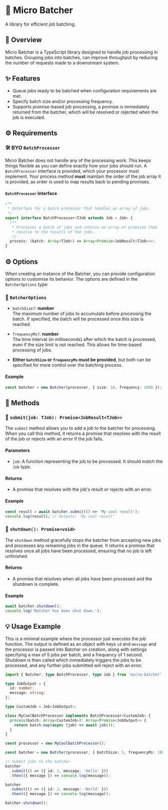 # 🚀 Micro Batcher

A library for efficient job batching.

## 📖 Overview

Micro Batcher is a TypeScript library designed to handle job processing in batches. Grouping jobs into batches, can improve throughput by reducing the number of requests made to a downstream system.

## ✨ Features

- Queue jobs ready to be batched when configuration requirements are met.
- Specify batch size and/or processing frequency.
- Supports promise-based job processing, a promise is immediately returned from the batcher, which will be resolved or rejected when the job is executed.

## ⚙️ Requirements

### 🛠️ BYO `BatchProcessor`

Micro Batcher does not handle any of the processing work. This keeps things flexible as you can define exactly how your jobs should run. A `BatchProcessor` interface is provided, which your processor must implement. Your process method **must** maintain the order of the job array it is provided, as order is used to map results back to pending promises.

#### `BatchProcessor` Interface

```typescript
/**
 * Interface for a batch processor that handles an array of jobs.
 */
export interface BatchProcessor<TJob extends Job = Job> {
  /**
   * Processes a batch of jobs and returns an array of promises that
   * resolve to the results of the jobs.
   */
  process: (batch: Array<TJob>) => Array<Promise<JobResult<TJob>>>;
}
```

## ⚙️ Options

When creating an instance of the Batcher, you can provide configuration options to customise its behavior. The options are defined in the `BatcherOptions` type:

### 📝 `BatcherOptions`

- `batchSize?`: **number**  
  The maximum number of jobs to accumulate before processing the batch. If specified, the batch will be processed once this size is reached.

- `frequencyMs?`: **number**  
  The time interval (in milliseconds) after which the batch is processed, even if the size limit is not reached. This allows for time-based processing of jobs.

- **Either `batchSize` or `frequencyMs` must be provided**, but both can be specified for more control over the batching process.

#### Example

```typescript
const batcher = new Batcher(processor, { size: 10, frequency: 2000 });
```

## 🧪 Methods

### 📨 `submit(job: TJob): Promise<JobResult<TJob>>`

The `submit` method allows you to add a job to the batcher for processing. When you call this method, it returns a promise that resolves with the result of the job or rejects with an error if the job fails.

#### Parameters

- `job`: A function representing the job to be processed. It should match the `Job` type.

#### Returns

- A promise that resolves with the job's result or rejects with an error.

#### Example

```typescript
const result = await batcher.submit(() => 'My cool result');
console.log(result); // Outputs: 'My cool result'
```

### 🛑 `shutdown(): Promise<void>`

The `shutdown` method gracefully stops the batcher from accepting new jobs and processes any remaining jobs in the queue. It returns a promise that resolves once all jobs have been processed, ensuring that no job is left unfinished.

#### Returns

- A promise that resolves when all jobs have been processed and the shutdown is complete.

#### Example

```typescript
await batcher.shutdown();
console.log('Batcher has been shut down.');
```

## 💡 Usage Example

This is a minimal example where the processor just executes the job function. The output is defined as an object with keys `id` and `message` and the processor is passed into Batcher on creation, along with settings specifying a max of 5 jobs per batch, and a frequency of 1 second.
Shutdown is then called which immediately triggers the jobs to be processed, and any further jobs submitted will reject with an error.

```typescript
import { Batcher, type BatchProcessor, type Job } from 'micro-batcher';

type JobOutput = {
  id: number;
  message: string;
};

type CustomJob = Job<JobOutput>;

class MyCoolBatchProcessor implements BatchProcessor<CustomJob> {
  process(batch: Array<CustomJob>): Array<Promise<JobOutput>> {
    return batch.map(async (job) => await job());
  }
}

const processor = new MyCoolBatchProcessor();

const batcher = new Batcher(processor, { batchSize: 5, frequencyMs: 1000 });

// Submit jobs to the batcher
batcher
  .submit(() => ({ id: 1, message: 'Hello' }))
  .then(({ message }) => console.log(message));

batcher
  .submit(() => ({ id: 2, message: 'World' }))
  .then(({ message }) => console.log(message));

batcher.shutdown();
```
